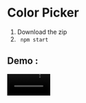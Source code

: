 # Color Picker 
1. Download the zip
2. ``` npm start```
## Demo : 
<video width="100" controls>
  <source src="./demo.mp4">
</video>
